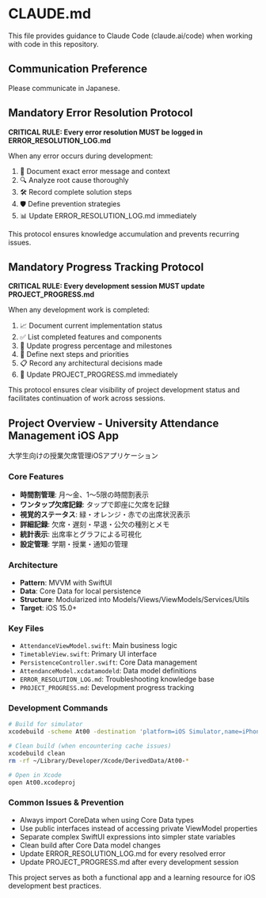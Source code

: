 # CLAUDE.md

This file provides guidance to Claude Code (claude.ai/code) when working with code in this repository.

## Communication Preference

Please communicate in Japanese.

## Mandatory Error Resolution Protocol

**CRITICAL RULE: Every error resolution MUST be logged in ERROR_RESOLUTION_LOG.md**

When any error occurs during development:
1. 📝 Document exact error message and context
2. 🔍 Analyze root cause thoroughly  
3. 🛠️ Record complete solution steps
4. 🛡️ Define prevention strategies
5. 📊 Update ERROR_RESOLUTION_LOG.md immediately

This protocol ensures knowledge accumulation and prevents recurring issues.

## Mandatory Progress Tracking Protocol

**CRITICAL RULE: Every development session MUST update PROJECT_PROGRESS.md**

When any development work is completed:
1. 📈 Document current implementation status
2. ✅ List completed features and components
3. 🔄 Update progress percentage and milestones
4. 🎯 Define next steps and priorities
5. 📋 Record any architectural decisions made
6. 📝 Update PROJECT_PROGRESS.md immediately

This protocol ensures clear visibility of project development status and facilitates continuation of work across sessions.

## Project Overview - University Attendance Management iOS App

大学生向けの授業欠席管理iOSアプリケーション

### Core Features
- **時間割管理**: 月〜金、1〜5限の時間割表示
- **ワンタップ欠席記録**: タップで即座に欠席を記録
- **視覚的ステータス**: 緑・オレンジ・赤での出席状況表示
- **詳細記録**: 欠席・遅刻・早退・公欠の種別とメモ
- **統計表示**: 出席率とグラフによる可視化
- **設定管理**: 学期・授業・通知の管理

### Architecture
- **Pattern**: MVVM with SwiftUI
- **Data**: Core Data for local persistence  
- **Structure**: Modularized into Models/Views/ViewModels/Services/Utils
- **Target**: iOS 15.0+

### Key Files
- `AttendanceViewModel.swift`: Main business logic
- `TimetableView.swift`: Primary UI interface
- `PersistenceController.swift`: Core Data management
- `AttendanceModel.xcdatamodeld`: Data model definitions
- `ERROR_RESOLUTION_LOG.md`: Troubleshooting knowledge base
- `PROJECT_PROGRESS.md`: Development progress tracking

### Development Commands
```bash
# Build for simulator
xcodebuild -scheme At00 -destination 'platform=iOS Simulator,name=iPhone 16' build

# Clean build (when encountering cache issues)
xcodebuild clean
rm -rf ~/Library/Developer/Xcode/DerivedData/At00-*

# Open in Xcode
open At00.xcodeproj
```

### Common Issues & Prevention
- Always import CoreData when using Core Data types
- Use public interfaces instead of accessing private ViewModel properties
- Separate complex SwiftUI expressions into simpler state variables
- Clean build after Core Data model changes
- Update ERROR_RESOLUTION_LOG.md for every resolved error
- Update PROJECT_PROGRESS.md after every development session

This project serves as both a functional app and a learning resource for iOS development best practices.